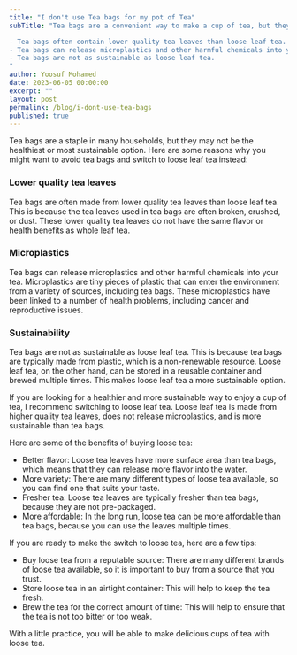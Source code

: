 ```yaml
---
title: "I don't use Tea bags for my pot of Tea"
subTitle: "Tea bags are a convenient way to make a cup of tea, but they may not be the healthiest or most sustainable option. Here are some reasons why you might want to avoid tea bags and switch to loose leaf tea instead:

- Tea bags often contain lower quality tea leaves than loose leaf tea.
- Tea bags can release microplastics and other harmful chemicals into your tea.
- Tea bags are not as sustainable as loose leaf tea.
"
author: Yoosuf Mohamed
date: 2023-06-05 00:00:00
excerpt: ""
layout: post
permalink: /blog/i-dont-use-tea-bags
published: true
---
```


Tea bags are a staple in many households, but they may not be the healthiest or most sustainable option. Here are some reasons why you might want to avoid tea bags and switch to loose leaf tea instead:

### Lower quality tea leaves

Tea bags are often made from lower quality tea leaves than loose leaf tea. This is because the tea leaves used in tea bags are often broken, crushed, or dust. These lower quality tea leaves do not have the same flavor or health benefits as whole leaf tea.

### Microplastics

Tea bags can release microplastics and other harmful chemicals into your tea. Microplastics are tiny pieces of plastic that can enter the environment from a variety of sources, including tea bags. These microplastics have been linked to a number of health problems, including cancer and reproductive issues.

### Sustainability

Tea bags are not as sustainable as loose leaf tea. This is because tea bags are typically made from plastic, which is a non-renewable resource. Loose leaf tea, on the other hand, can be stored in a reusable container and brewed multiple times. This makes loose leaf tea a more sustainable option.

If you are looking for a healthier and more sustainable way to enjoy a cup of tea, I recommend switching to loose leaf tea. Loose leaf tea is made from higher quality tea leaves, does not release microplastics, and is more sustainable than tea bags.

Here are some of the benefits of buying loose tea:

- Better flavor: Loose tea leaves have more surface area than tea bags, which means that they can release more flavor into the water.
- More variety: There are many different types of loose tea available, so you can find one that suits your taste.
- Fresher tea: Loose tea leaves are typically fresher than tea bags, because they are not pre-packaged.
- More affordable: In the long run, loose tea can be more affordable than tea bags, because you can use the leaves multiple times.

If you are ready to make the switch to loose tea, here are a few tips:

- Buy loose tea from a reputable source: There are many different brands of loose tea available, so it is important to buy from a source that you trust.
- Store loose tea in an airtight container: This will help to keep the tea fresh.
- Brew the tea for the correct amount of time: This will help to ensure that the tea is not too bitter or too weak.

With a little practice, you will be able to make delicious cups of tea with loose tea.

